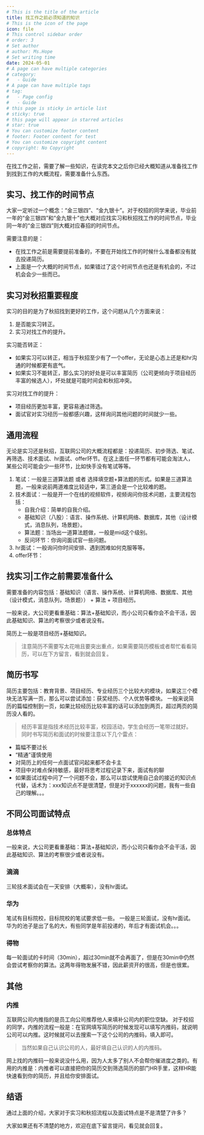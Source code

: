 ```yaml
---
# This is the title of the article
title: 找工作之前必须知道的知识
# This is the icon of the page
icon: file
# This control sidebar order
# order: 3
# Set author
# author: Ms.Hope
# Set writing time
date: 2024-05-01
# A page can have multiple categories
# category:
#   - Guide
# A page can have multiple tags
# tag:
#   - Page config
#   - Guide
# this page is sticky in article list
# sticky: true
# this page will appear in starred articles
# star: true
# You can customize footer content
# footer: Footer content for test
# You can customize copyright content
# copyright: No Copyright
---
```


在找工作之前，需要了解一些知识，在读完本文之后你已经大概知道从准备找工作到找到工作的大概流程，需要准备什么东西。

## 实习、找工作的时间节点
大家一定听过一个概念：“金三银四”、“金九银十”。对于校招的同学来说，毕业前一年的“金三银四”和“金九银十”也大概对应找实习和秋招找工作的时间节点，毕业同一年的“金三银四”则大概对应春招的时间节点。

需要注意的是：
- 在找工作之前是需要提前准备的，不要在开始找工作的时候什么准备都没有就去投递简历。
- 上面是一个大概的时间节点，如果错过了这个时间节点也还是有机会的，不过机会会少一些而已。

## 实习对秋招重要程度
实习的目的是为了秋招找到更好的工作，这个问题从几个方面来说：
1. 是否能实习转正。
2. 实习对找工作的提升。

实习能否转正：
- 如果实习可以转正，相当于秋招至少有了一个offer，无论是心态上还是和hr沟通的时候都更有底气。
- 如果实习不能转正，那么实习的好处是可以丰富简历（公司更倾向于项目经历丰富的候选人），坏处就是可能时间会和秋招冲突。

实习对找工作的提升：
- 项目经历更加丰富，更容易通过筛选。
- 面试官对实习经历一般都感兴趣，这样询问其他问题的时间就少一些。

## 通用流程
无论是实习还是秋招，互联网公司的大概流程都是：投递简历、初步筛选、笔试、再筛选、技术面试、hr面试、offer环节。在这上面任一环节都有可能会淘汰人，某些公司可能会少一些环节，比如快手没有笔试等等。
1. 笔试：一般是三道算法题 或者 选择填空题+算法题的形式。如果是三道算法题，一般来说前两道难度比较适中，第三道会是一个比较难的题。
2. 技术面试：一般是开一个在线的视频软件，视频询问你技术问题，主要流程包括：
    - 自我介绍：简单的自我介绍。
    - 基础知识（八股）：语言、操作系统、计算机网络、数据库，其他（设计模式，消息队列，场景题）。
    - 算法题：当场出一道算法题做，一般是mid这个级别。
    - 反问环节：你询问面试官一些问题。
3. hr面试：一般询问你时间安排、遇到困难如何克服等等。
4. offer环节：

## 找实习|工作之前需要准备什么


需要准备的内容包括：基础知识（语言、操作系统、计算机网络、数据库、其他（设计模式，消息队列，场景题）） + 算法 + 项目经历。

一般来说，大公司更看重基础：算法+基础知识，而小公司只看你会不会干活，因此基础知识、算法的考察很少或者说没有。

简历上一般是项目经历+基础知识。



> 注意简历不需要写太花哨且要突出重点，如果需要简历模板或者帮忙看看简历，可以在下方留言，看到就会回复。

## 简历书写

简历主要包括：教育背景、项目经历、专业经历三个比较大的模块，如果这三个模块无法写满一页，那么可以尝试添加：获奖经历、个人优势等模块。
一般来说简历的篇幅控制到一页，如果比较经历比较丰富的话可以添加到两页，超过两页的简历没人看的。
> 经历丰富是指技术经历比较丰富，校园活动，学生会经历一笔带过就好。
同时书写简历和面试的时候要注意以下几个雷点：
- 篇幅不要过长
- “精通”谨慎使用
- 对简历上的任何一点面试官问起来都不会卡主
- 项目中对难点保持敏感，最好将思考过程记录下来，面试有的聊
- 如果面试过程中问了一个问题不会，那么可以尝试使用自己会的接近的知识点代替，话术为：xxx知识点不是很清楚，但是对于xxxxxx的问题，我有一些自己的理解。。。



## 不同公司面试特点

### 总体特点
一般来说，大公司更看重基础：算法+基础知识，而小公司只看你会不会干活，因此基础知识、算法的考察很少或者说没有。

### 滴滴

三轮技术面试会在一天安排（大概率），没有hr面试。

### 华为

笔试有目标院校，目标院校的笔试要求低一些。
一般是三轮面试，没有hr面试。
华为的池子是出了名的大，有些同学是年前投递的，年后才有面试机会。。。

### 得物

每一轮面试的卡时间（30min），超过30min就不会再面了，但是在30min中仍然会尝试考察你的算法。这两年得物发展不错，因此薪资开的很高，但是也很累。



## 其他

### 内推
互联网公司内推指的是员工向公司推荐他人来填补公司内的职位空缺。
对于校招的同学，内推的流程一般是：在官网填写简历的时候发现可以填写内推码，就说明公司可以内推。这时候就可以去搜索一下这个公司的内推码，填入即可。
> 当然如果自己认识公司的人，最好填自己认识的人的内推码。

网上找的内推码一般来说没什么用，因为人太多了别人不会帮你催进度之类的。有用的内推是：内推者可以直接把你的简历交到筛选简历的部门HR手里，这样HR能快速看到你的简历，并且给你安排面试。

## 结语

通过上面的介绍，大家对于实习和秋招流程以及面试特点是不是清楚了许多？

大家如果还有不清楚的地方，欢迎在底下留言提问，看见就会回复。

